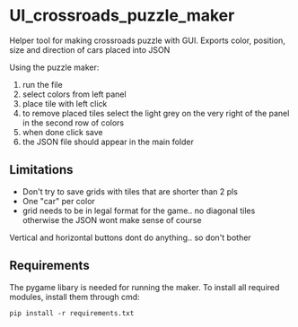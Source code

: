 # UI_crossroads_puzzle_maker
Helper tool for making crossroads puzzle with GUI. Exports color, position, size and direction of cars placed into JSON

Using the puzzle maker:
1. run the file
2. select colors from left panel
3. place tile with left click
4. to remove placed tiles select the light grey on the very right of the panel in the second row of colors
5. when done click save
6. the JSON file should appear in the main folder

## Limitations
- Don't try to save grids with tiles that are shorter than 2 pls
- One "car" per color
- grid needs to be in legal format for the game.. no diagonal tiles otherwise the JSON wont make sense of course


Vertical and horizontal buttons dont do anything.. so don't bother


## Requirements
The pygame libary is needed for running the maker.
To install all required modules, install them through cmd:
```
pip install -r requirements.txt
```
